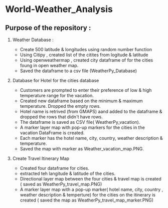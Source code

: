 # World-Weather_Analysis
## Purpose of the repository :
1. Weather Database :

   * Create 500 latitude & longitudes using random number function
   * Using Citipy , created list of the citites from logitude & latitude 
   * Using openweathermap , created city dataframe of for the cities foung in open weather map. 
   * Saved the dataframe to a csv file (WeatherPy_Database)

2.  Database for Hotel for the cities database

    * Customers are prompted to enter their preference of low & high temperature range for the vacation.
    * Created new dataframe based on the minimum & maximum temperature. Dropped the empty rows.
    * Hotel name is retrived (from GMAPS) aand added to the dataframe & dropped the rows that didn't have rows.
    * The dataframe is saved as CSV file( WeatherPy_vacation).
    * A marker layer map with pop-up markers for the cities in the vacation DataFrame is created.
    * Each marker has the hotel name, city, country, weather description & temperature.
    * Saved the map with marker as Weather_vacation_map.PNG.

3. Create Travel Itinerary Map

    * Created four dataframe for cities.
    * extracted teh langitude & latitude of the cities.
    * Directional layer map between the four cities & travel map is created ( saved as WeatherPy_travel_map.PNG)
    * A marker layer map with a pop-up marker( hotel name, city, country , weather description & temperture) for the cities on the itinerary is created ( saved the map as WeatherPy_travel_map_marker.PNG)
